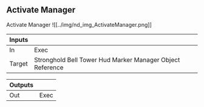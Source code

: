 ## Activate Manager
Activate Manager
![[../img/nd_img_ActivateManager.png]]

|Inputs||
|--|--|
| In | Exec |
| Target | Stronghold Bell Tower Hud Marker Manager Object Reference |

|Outputs||
|--|--|
| Out | Exec |
